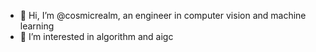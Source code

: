 - 👋 Hi, I’m @cosmicrealm, an engineer in computer vision and machine learning
- 👀 I’m interested in algorithm and aigc

<!---
cosmicrealm/cosmicrealm is a ✨ special ✨ repository because its `README.md` (this file) appears on your GitHub profile.
You can click the Preview link to take a look at your changes.
--->
